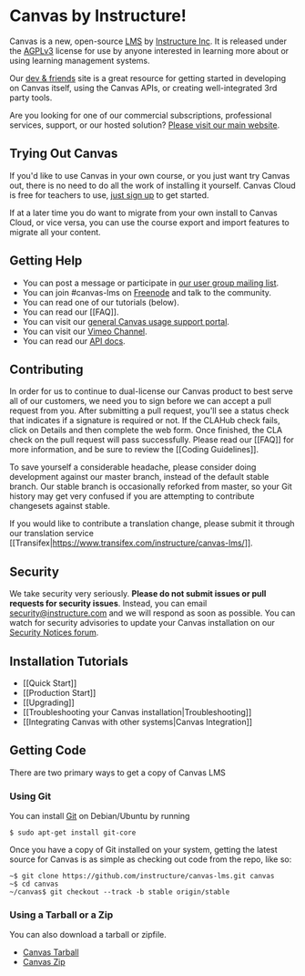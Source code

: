 Canvas by Instructure!
===================

Canvas is a new, open-source [LMS](http://en.wikipedia.org/wiki/Learning_management_system) by [Instructure Inc](http://www.canvaslms.com/). It is released under the [AGPLv3](http://www.gnu.org/licenses/agpl.html) license for use by anyone interested in learning more about or using learning management systems.

Our [dev & friends](http://instructure.github.io/) site is a great resource for getting started in developing on Canvas itself, using the Canvas APIs, or creating well-integrated 3rd party tools.

Are you looking for one of our commercial subscriptions, professional services, support, or our hosted solution? [Please visit our main website](http://www.canvaslms.com/).

Trying Out Canvas
-----------------

If you'd like to use Canvas in your own course, or you just want try Canvas out, there is no need to do all the work of installing it yourself. Canvas Cloud is free for teachers to use, [just sign up](https://canvas.instructure.com/register) to get started.

If at a later time you do want to migrate from your own install to Canvas Cloud, or vice versa, you can use the course export and import features to migrate all your content.

Getting Help
-----------

 * You can post a message or participate in [our user group mailing list](http://groups.google.com/group/canvas-lms-users).
 * You can join #canvas-lms on [Freenode](http://webchat.freenode.net/?channels=canvas-lms&uio=d4) and talk to the community.
 * You can read one of our tutorials (below).
 * You can read our [[FAQ]].
 * You can visit our [general Canvas usage support portal](http://support.instructure.com/).
 * You can visit our [Vimeo Channel](https://vimeo.com/canvaslms).
 * You can read our [API docs](http://api.instructure.com).

Contributing
-----------

In order for us to continue to dual-license our Canvas product to best serve all of our customers, we need you to sign before we can accept a pull request from you. After submitting a pull request, you'll see a status check that indicates if a signature is required or not. If the CLAHub check fails, click on Details and then complete the web form. Once finished, the CLA check on the pull request will pass successfully. Please read our [[FAQ]] for more information, and be sure to review the [[Coding Guidelines]].

To save yourself a considerable headache, please consider doing development against our master branch, instead of the default stable branch. Our stable branch is occasionally reforked from master, so your Git history may get very confused if you are attempting to contribute changesets against stable.

If you would like to contribute a translation change, please submit it through our translation service [[Transifex|https://www.transifex.com/instructure/canvas-lms/]].

Security
-----------

We take security very seriously. **Please do not submit issues or pull requests for security issues**. Instead, you can email security@instructure.com and we will respond as soon as possible. You can watch for security advisories to update your Canvas installation on our [Security Notices forum][security-notices].

Installation Tutorials
--------

 * [[Quick Start]]
 * [[Production Start]]
 * [[Upgrading]]
 * [[Troubleshooting your Canvas installation|Troubleshooting]]
 * [[Integrating Canvas with other systems|Canvas Integration]]

Getting Code
-----------
There are two primary ways to get a copy of Canvas LMS

### Using Git

You can install [Git](http://git-scm.com/) on Debian/Ubuntu by running

```
$ sudo apt-get install git-core
```

Once you have a copy of Git installed on your system, getting the latest source for Canvas is as simple as checking out code from the repo, like so:

```
~$ git clone https://github.com/instructure/canvas-lms.git canvas
~$ cd canvas
~/canvas$ git checkout --track -b stable origin/stable
```

### Using a Tarball or a Zip

You can also download a tarball or zipfile.
  
   * [Canvas Tarball](http://github.com/instructure/canvas-lms/tarball/stable)
   * [Canvas Zip](http://github.com/instructure/canvas-lms/zipball/stable)

[security-notices]: https://help.instructure.com/forums/20382721-Security-Notices